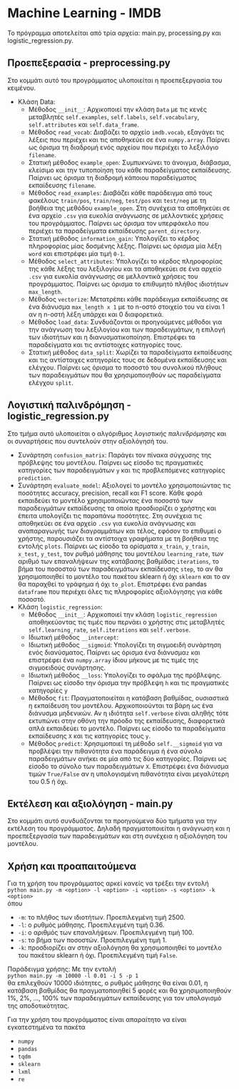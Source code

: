 # Machine Learning - IMDB
Το πρόγραμμα αποτελείται από τρία αρχεία: main.py, processing.py και logistic_regression.py.

## Προεπεξερασία - preprocessing.py
Στο κομμάτι αυτό του προγράμματος υλοποιείται η προεπεξεργασία του κειμένου.
- Κλάση Data:
  - Μέθοδος `__init__`: Αρχικοποιεί την κλάση `Data` με τις κενές μεταβλητές `self.examples`, `self.labels`, `self.vocabulary`, `self.attributes` και `self.data_frame`.
  - Μέθοδος `read_vocab`: Διαβάζει το αρχείο `imdb.vocab`, εξαγάγει τις λέξεις που περιέχει και τις αποθηκεύει σε ένα `numpy.array`. Παίρνει ως όρισμα τη διαδρομή ενός αρχείου που περιέχει το λεξιλόγιο `filename`.
  - Στατική μέθοδος `example_open`: Συμπυκνώνει το άνοιγμα, διάβασμα, κλείσιμο και την τυποποίηση του κάθε παραδείγματος εκπαίδευσης. Παίρνει ως όρισμα τη διαδρομή κάποιου παραδείγματος εκπαίδευσης `filename`.
  - Μέθοδος `read_examples`: Διαβάζει κάθε παράδειγμα από τους φακέλους `train/pos`, `train/neg`, `test/pos` και `test/neg` με τη βοήθεια της μεθόδου `example_open`. Στη συνέχεια τα αποθηκεύει σε ένα αρχείο `.csv` για ευκολία ανάγνωσης σε μελλοντικές χρήσεις του προγράμματος. Παίρνει ως όρισμα τον υπερφάκελο που περιέχει τα παραδείγματα εκπαίδευσης `parent_directory`.
  - Στατική μέθοδος `information_gain`: Υπολογίζει το κέρδος πληροφορίας μίας δοσμένης λέξης. Παίρνει ως όρισμα μία λέξη `word` και επιστρέφει μία τιμή `0-1`.
  - Μέθοδος `select_attributes`: Υπολογίζει το κέρδος πληροφορίας της κάθε λέξης του λεξιλογίου και τα αποθηκεύει σε ένα αρχείο `.csv` για ευκολία ανάγνωσης σε μελλοντικά χρήσεις του προγράμματος. Παίρνει ως όρισμα το επιθυμητό πλήθος ιδιοτήτων `max_length`.
  - Μέθοδος `vectorize`: Μετατρέπει κάθε παράδειγμα εκπαίδευσης σε ένα διάνυσμα `max_length x 1` με το n-οστό στοιχείο του να είναι 1 αν η n-οστή λέξη υπάρχει και 0 διαφορετικά.
  - Μέθοδος `load_data`: Συνδυάζονται οι προηγούμενες μέθοδοι για την ανάγνωση του λεξιλογίου και των παραδειγμάτων, η επιλογή των ιδιοτήτων και η διανυσματικοποίηση. Επιστρέφει τα παραδείγματα και τις αντίστοιχες κατηγορίες τους.
  - Στατική μέθοδος `data_split`: Χωρίζει τα παραδείγματα εκπαίδευσης και τις αντίστοιχες κατηγορίες τους σε δεδομένα εκπαίδευσης και ελέγχου. Παίρνει ως όρισμα το ποσοστό του συνολικού πλήθους των παραδειγμάτων που θα χρησιμοποιηθούν ως παραδείγματα ελέγχου `split`.

## Λογιστική παλινδρόμηση - logistic_regression.py
Στο τμήμα αυτό υλοποιείται ο αλγόριθμος *λογιστικής παλινδρόμησης* και οι συναρτήσεις που συντελούν στην αξιολόγησή του.
- Συνάρτηση `confusion_matrix`: Παράγει τον πίνακα σύγχυσης της πρόβλεψης του μοντέλου. Παίρνει ως είσοδο τις πραγματικές κατηγορίες των παραδειγμάτων `y` και τις προβλεπόμενες κατηγορίες `prediction`.
- Συνάρτηση `evaluate_model`: Αξιολογεί το μοντέλο χρησιμοποιώντας τις ποσότητες accuracy, precision, recall και F1 score. Κάθε φορά εκπαιδεύει το μοντέλο χρησιμοποιώντας ένα ποσοστό των παραδειγμάτων εκπαίδευσης τα οποία προσδιορίζει ο χρήστης και έπειτα υπολογίζει τις παραπάνω ποσότητες. Στη συνέχεια τις αποθηκεύει σε ένα αρχείο `.csv` για ευκολία ανάγνωσης και αναπαραγωγής των διαγραμμάτων και τέλος, εφόσον το επιθυμεί ο χρήστης, παρουσιάζει τα αντίστοιχα γραφήματα με τη βοήθεια της εντολής `plots`. Παίρνει ως είσοδο τα ορίσματα `x_train`, `y_train`, `x_test`, `y_test`, τον ρυθμό μάθησης του μοντέλου `learning_rate`, των αριθμό των επαναλήψεων της κατάβασης βαθμίδας `iterations`, το βήμα του ποσοστού των παραδειγμάτων εκπαίδευσης `step`, το αν θα χρησιμοποιηθεί το μοντέλο του πακέτου sklearn ή όχι `sklearn` και το αν θα παραχθεί το γράφημα ή όχι `to_plot`. Επιστρέφει ένα pandas `dataframe` που περιέχει όλες τις πληροφορίες αξιολόγησης για κάθε ποσοστό.
- Κλάση `logistic_regression`:
  - Μέθοδος `__init__`: Αρχικοποιεί την κλάση `logistic_regression` αποθηκεύοντας τις τιμές που περνάει ο χρήστης στις μεταβλητές `self.learning_rate`, `self.iterations` και `self.verbose`.
  - Ιδιωτική μέθοδος `__intercept`:
  - Ιδιωτική μέθοδος `__sigmoid`: Υπολογίζει τη σιγμοειδή συνάρτηση ενός διανύσματος. Παίρνει ως όρισμα ένα διάνυσμα`z` και επιστρέφει ένα `numpy.array` ίδιου μήκους με τις τιμές της σιγμοειδούς συνάρτησης.
  - Ιδιωτική μέθοδος `__loss`: Υπολογίζει το σφάλμα της πρόβλεψης. Παίρνει ως είσοδο την όρισμα την πρόβλεψη `h` και τις πραγματικές κατηγορίες `y`
  - Μέθοδος `fit`: Πραγματοποιείται η κατάβαση βαθμίδας, ουσιαστικά η εκπαίδευση του μοντέλου. Αρχικοποιούνται τα βάρη ως ένα διάνυσμα μηδενικών. Αν η ιδιότητα `self.verbose` είναι αληθής τότε εκτυπώνει στην οθόνη την πρόοδο της εκπαίδευσης, διαφορετικά απλά εκπαιδεύει το μοντέλο. Παίρνει ως είσοδο τα παραδείγματα εκπαίδευσης `X` και τις κατηγορίες τους `y`.
  - Μέθοδος `predict`: Χρησιμοποιεί τη μέθοδο `self.__sigmoid` για να προβλέψει την πιθανότητα ένα παράδειγμα ή ένα σύνολο παραδειγμάτων ανήκει σε μία από τις δύο κατηγορίες. Παίρνει ως είσοδο το σύνολο των παραδειγμάτων `X`. Επιστρέφει ένα διάνυσμα τιμών `True/False` αν η υπολογισμένη πιθανότητα είναι μεγαλύτερη του 0.5 ή όχι. 

## Εκτέλεση και αξιολόγηση - main.py
Στο κομμάτι αυτό συνδυάζονται τα προηγούμενα δύο τμήματα για την εκτέλεση του προγράμματος.
Δηλαδή πραγματοποιείται η ανάγνωση και η προεπεξεργασία των παραδειγμάτων και στη συνέχεια η αξιολόγηση του μοντέλου.

## Χρήση και προαπαιτούμενα
Για τη χρήση του προγράμματος αρκεί κανείς να τρέξει την εντολή\
`python main.py -m <option> -l <option> -i <option> -s <option> -k <option>`\
όπου
- `-m`: το πλήθος των ιδιοτήτων. Προεπιλεγμένη τιμή 2500.
- `-l`: ο ρυθμός μάθησης. Προεπιλεγμένη τιμή 0.36.
- `-i`: ο αριθμός των επαναλήψεων. Προεπιλεγμένη τιμή 100.
- `-s`: το βήμα των ποσοστών. Προεπιλεγμένη τιμή 1.
- `-k`: προσδιορίζει αν στην αξιολόγηση θα χρησιμοποιηθεί το μοντέλο του πακέτου sklearn ή όχι. Προεπιλεγμένη τιμή `False`.

Παράδειγμα χρήσης: Με την εντολή\
`python main.py -m 10000 -l 0.01 -i 5 -p 1`\
θα επιλεχθούν 10000 ιδιότητες, ο ρυθμός μάθησης θα είναι 0.01, η κατάβαση βαθμίδας θα πραγματοποιηθεί 5 φορές και θα χρησιμοποιηθούν 1%, 2%, ..., 100% των παραδειγμάτων εκπαίδευσης για τον υπολογισμό της αποδοτικότητας.

Για την χρήση του προγράμματος είναι απαραίτητο να είναι εγκατεστημένα τα πακέτα
- `numpy`
- `pandas`
- `tqdm`
- `sklearn`
- `lxml`
- `re`

